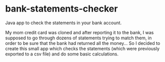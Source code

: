 # bank-statements-checker
Java app to check the statements in your bank account.

My mom credit card was cloned and after reporting it to the bank, I was supposed to go through dozens of statements trying to match them, in order to be sure that the bank had returned all the money... So I decided to create this small app which checks the statements (which were previously exported to a csv file) and do some basic calculations.

